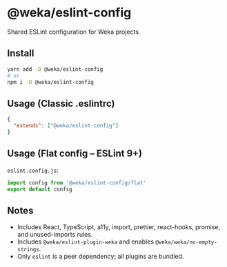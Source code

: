 # @weka/eslint-config

Shared ESLint configuration for Weka projects.

## Install

```bash
yarn add -D @weka/eslint-config
# or
npm i -D @weka/eslint-config
```

## Usage (Classic .eslintrc)

```json
{
  "extends": ["@weka/eslint-config"]
}
```

## Usage (Flat config – ESLint 9+)

`eslint.config.js`:

```js
import config from '@weka/eslint-config/flat'
export default config
```

## Notes
- Includes React, TypeScript, a11y, import, prettier, react-hooks, promise, and unused-imports rules.
- Includes `@weka/eslint-plugin-weka` and enables `@weka/weka/no-empty-strings`.
- Only `eslint` is a peer dependency; all plugins are bundled.
